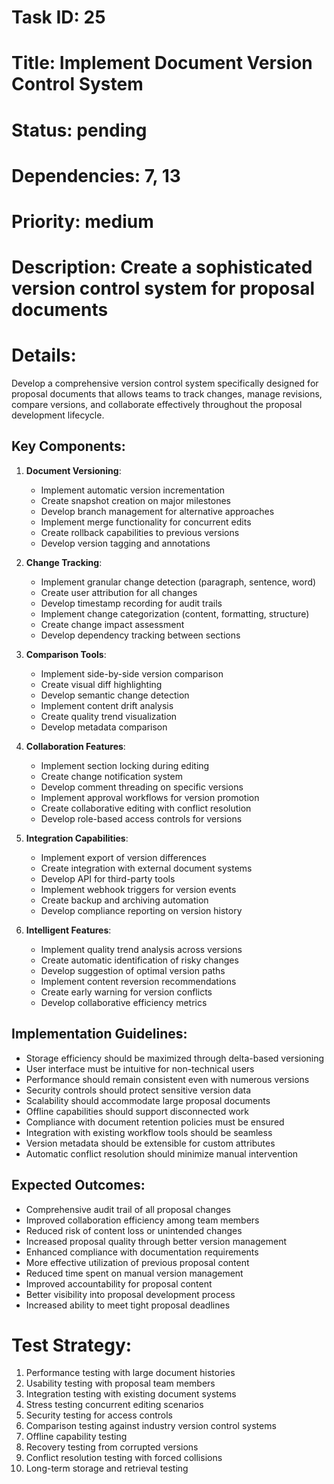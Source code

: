 # Task ID: 25
# Title: Implement Document Version Control System
# Status: pending
# Dependencies: 7, 13
# Priority: medium
# Description: Create a sophisticated version control system for proposal documents

# Details:
Develop a comprehensive version control system specifically designed for proposal documents that allows teams to track changes, manage revisions, compare versions, and collaborate effectively throughout the proposal development lifecycle.

## Key Components:

1. **Document Versioning**:
   - Implement automatic version incrementation
   - Create snapshot creation on major milestones
   - Develop branch management for alternative approaches
   - Implement merge functionality for concurrent edits
   - Create rollback capabilities to previous versions
   - Develop version tagging and annotations

2. **Change Tracking**:
   - Implement granular change detection (paragraph, sentence, word)
   - Create user attribution for all changes
   - Develop timestamp recording for audit trails
   - Implement change categorization (content, formatting, structure)
   - Create change impact assessment
   - Develop dependency tracking between sections

3. **Comparison Tools**:
   - Implement side-by-side version comparison
   - Create visual diff highlighting
   - Develop semantic change detection
   - Implement content drift analysis
   - Create quality trend visualization
   - Develop metadata comparison

4. **Collaboration Features**:
   - Implement section locking during editing
   - Create change notification system
   - Develop comment threading on specific versions
   - Implement approval workflows for version promotion
   - Create collaborative editing with conflict resolution
   - Develop role-based access controls for versions

5. **Integration Capabilities**:
   - Implement export of version differences
   - Create integration with external document systems
   - Develop API for third-party tools
   - Implement webhook triggers for version events
   - Create backup and archiving automation
   - Develop compliance reporting on version history

6. **Intelligent Features**:
   - Implement quality trend analysis across versions
   - Create automatic identification of risky changes
   - Develop suggestion of optimal version paths
   - Implement content reversion recommendations
   - Create early warning for version conflicts
   - Develop collaborative efficiency metrics

## Implementation Guidelines:

- Storage efficiency should be maximized through delta-based versioning
- User interface must be intuitive for non-technical users
- Performance should remain consistent even with numerous versions
- Security controls should protect sensitive version data
- Scalability should accommodate large proposal documents
- Offline capabilities should support disconnected work
- Compliance with document retention policies must be ensured
- Integration with existing workflow tools should be seamless
- Version metadata should be extensible for custom attributes
- Automatic conflict resolution should minimize manual intervention

## Expected Outcomes:

- Comprehensive audit trail of all proposal changes
- Improved collaboration efficiency among team members
- Reduced risk of content loss or unintended changes
- Increased proposal quality through better version management
- Enhanced compliance with documentation requirements
- More effective utilization of previous proposal content
- Reduced time spent on manual version management
- Improved accountability for proposal content
- Better visibility into proposal development process
- Increased ability to meet tight proposal deadlines

# Test Strategy:
1. Performance testing with large document histories
2. Usability testing with proposal team members
3. Integration testing with existing document systems
4. Stress testing concurrent editing scenarios
5. Security testing for access controls
6. Comparison testing against industry version control systems
7. Offline capability testing
8. Recovery testing from corrupted versions
9. Conflict resolution testing with forced collisions
10. Long-term storage and retrieval testing